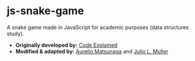 # js-snake-game

A snake game made in JavaScript for academic purposes (data structures study).

- **Originally developed by:** [Code Explained](https://github.com/CodeExplainedRepo/Snake-JavaScript)
- **Modified & adapted by:** [Aurelio Matsunaga](https://github.com/aureliomatsunaga) and [Julio L. Muller](https://github.com/juliolmuller)
